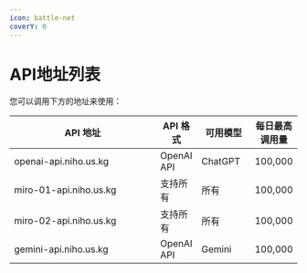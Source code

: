 ```yaml
---
icon: battle-net
coverY: 0
---
```


# API地址列表

您可以调用下方的地址来使用：

<table><thead><tr><th width="346">API 地址</th><th>API 格式</th><th width="85">可用模型</th><th>每日最高调用量</th></tr></thead><tbody><tr><td>openai-api.niho.us.kg</td><td>OpenAI API</td><td>ChatGPT</td><td>100,000</td></tr><tr><td>miro-01-api.niho.us.kg</td><td>支持所有</td><td>所有</td><td>100,000</td></tr><tr><td>miro-02-api.niho.us.kg</td><td>支持所有</td><td>所有</td><td>100,000</td></tr><tr><td>gemini-api.niho.us.kg</td><td>OpenAI API</td><td>Gemini</td><td>100,000</td></tr></tbody></table>
